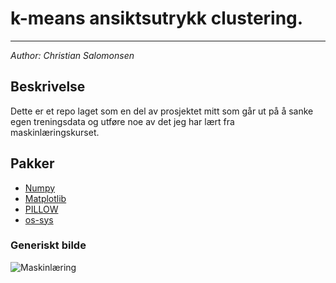 # k-means ansiktsutrykk clustering.
---
*Author: Christian Salomonsen*

## Beskrivelse
Dette er et repo laget som en del av prosjektet mitt som går ut på å sanke egen treningsdata og utføre noe av det jeg har lært fra maskinlæringskurset.

## Pakker

- [Numpy](https://numpy.org/install/)
- [Matplotlib](https://pypi.org/project/matplotlib/)
- [PILLOW](https://pillow.readthedocs.io/en/stable/installation.html)
- [os-sys](https://pypi.org/project/os-sys/)

### Generiskt bilde

![Maskinlæring](https://miro.medium.com/max/700/1*c_fiB-YgbnMl6nntYGBMHQ.jpeg)
